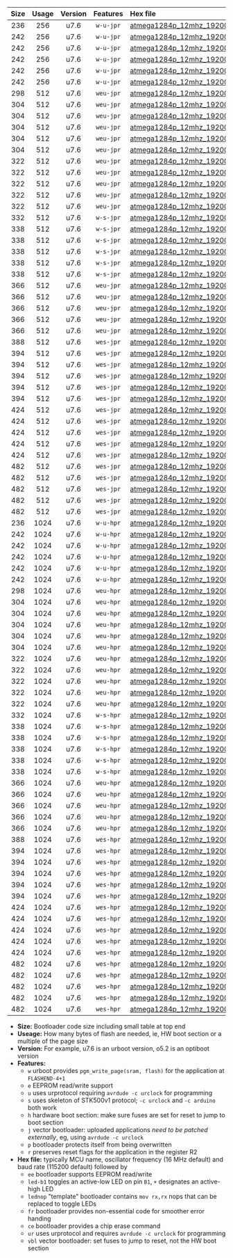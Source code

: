 |Size|Usage|Version|Features|Hex file|
|:-:|:-:|:-:|:-:|:--|
|236|256|u7.6|`w-u-jpr`|[atmega1284p_12mhz_19200bps_ur_vbl.hex](https://raw.githubusercontent.com/stefanrueger/urboot/main//atmega1284p_12mhz_19200bps_ur_vbl.hex)|
|242|256|u7.6|`w-u-jpr`|[atmega1284p_12mhz_19200bps_led+b5_ur_vbl.hex](https://raw.githubusercontent.com/stefanrueger/urboot/main//atmega1284p_12mhz_19200bps_led+b5_ur_vbl.hex)|
|242|256|u7.6|`w-u-jpr`|[atmega1284p_12mhz_19200bps_led+b7_ur_vbl.hex](https://raw.githubusercontent.com/stefanrueger/urboot/main//atmega1284p_12mhz_19200bps_led+b7_ur_vbl.hex)|
|242|256|u7.6|`w-u-jpr`|[atmega1284p_12mhz_19200bps_led+c7_ur_vbl.hex](https://raw.githubusercontent.com/stefanrueger/urboot/main//atmega1284p_12mhz_19200bps_led+c7_ur_vbl.hex)|
|242|256|u7.6|`w-u-jpr`|[atmega1284p_12mhz_19200bps_led+d7_ur_vbl.hex](https://raw.githubusercontent.com/stefanrueger/urboot/main//atmega1284p_12mhz_19200bps_led+d7_ur_vbl.hex)|
|242|256|u7.6|`w-u-jpr`|[atmega1284p_12mhz_19200bps_lednop_ur_vbl.hex](https://raw.githubusercontent.com/stefanrueger/urboot/main//atmega1284p_12mhz_19200bps_lednop_ur_vbl.hex)|
|298|512|u7.6|`weu-jpr`|[atmega1284p_12mhz_19200bps_ee_ur_vbl.hex](https://raw.githubusercontent.com/stefanrueger/urboot/main//atmega1284p_12mhz_19200bps_ee_ur_vbl.hex)|
|304|512|u7.6|`weu-jpr`|[atmega1284p_12mhz_19200bps_ee_led+b5_ur_vbl.hex](https://raw.githubusercontent.com/stefanrueger/urboot/main//atmega1284p_12mhz_19200bps_ee_led+b5_ur_vbl.hex)|
|304|512|u7.6|`weu-jpr`|[atmega1284p_12mhz_19200bps_ee_led+b7_ur_vbl.hex](https://raw.githubusercontent.com/stefanrueger/urboot/main//atmega1284p_12mhz_19200bps_ee_led+b7_ur_vbl.hex)|
|304|512|u7.6|`weu-jpr`|[atmega1284p_12mhz_19200bps_ee_led+c7_ur_vbl.hex](https://raw.githubusercontent.com/stefanrueger/urboot/main//atmega1284p_12mhz_19200bps_ee_led+c7_ur_vbl.hex)|
|304|512|u7.6|`weu-jpr`|[atmega1284p_12mhz_19200bps_ee_led+d7_ur_vbl.hex](https://raw.githubusercontent.com/stefanrueger/urboot/main//atmega1284p_12mhz_19200bps_ee_led+d7_ur_vbl.hex)|
|304|512|u7.6|`weu-jpr`|[atmega1284p_12mhz_19200bps_ee_lednop_ur_vbl.hex](https://raw.githubusercontent.com/stefanrueger/urboot/main//atmega1284p_12mhz_19200bps_ee_lednop_ur_vbl.hex)|
|322|512|u7.6|`weu-jpr`|[atmega1284p_12mhz_19200bps_ee_led+b5_fr_ur_vbl.hex](https://raw.githubusercontent.com/stefanrueger/urboot/main//atmega1284p_12mhz_19200bps_ee_led+b5_fr_ur_vbl.hex)|
|322|512|u7.6|`weu-jpr`|[atmega1284p_12mhz_19200bps_ee_led+b7_fr_ur_vbl.hex](https://raw.githubusercontent.com/stefanrueger/urboot/main//atmega1284p_12mhz_19200bps_ee_led+b7_fr_ur_vbl.hex)|
|322|512|u7.6|`weu-jpr`|[atmega1284p_12mhz_19200bps_ee_led+c7_fr_ur_vbl.hex](https://raw.githubusercontent.com/stefanrueger/urboot/main//atmega1284p_12mhz_19200bps_ee_led+c7_fr_ur_vbl.hex)|
|322|512|u7.6|`weu-jpr`|[atmega1284p_12mhz_19200bps_ee_led+d7_fr_ur_vbl.hex](https://raw.githubusercontent.com/stefanrueger/urboot/main//atmega1284p_12mhz_19200bps_ee_led+d7_fr_ur_vbl.hex)|
|322|512|u7.6|`weu-jpr`|[atmega1284p_12mhz_19200bps_ee_lednop_fr_ur_vbl.hex](https://raw.githubusercontent.com/stefanrueger/urboot/main//atmega1284p_12mhz_19200bps_ee_lednop_fr_ur_vbl.hex)|
|332|512|u7.6|`w-s-jpr`|[atmega1284p_12mhz_19200bps_vbl.hex](https://raw.githubusercontent.com/stefanrueger/urboot/main//atmega1284p_12mhz_19200bps_vbl.hex)|
|338|512|u7.6|`w-s-jpr`|[atmega1284p_12mhz_19200bps_led+b5_vbl.hex](https://raw.githubusercontent.com/stefanrueger/urboot/main//atmega1284p_12mhz_19200bps_led+b5_vbl.hex)|
|338|512|u7.6|`w-s-jpr`|[atmega1284p_12mhz_19200bps_led+b7_vbl.hex](https://raw.githubusercontent.com/stefanrueger/urboot/main//atmega1284p_12mhz_19200bps_led+b7_vbl.hex)|
|338|512|u7.6|`w-s-jpr`|[atmega1284p_12mhz_19200bps_led+c7_vbl.hex](https://raw.githubusercontent.com/stefanrueger/urboot/main//atmega1284p_12mhz_19200bps_led+c7_vbl.hex)|
|338|512|u7.6|`w-s-jpr`|[atmega1284p_12mhz_19200bps_led+d7_vbl.hex](https://raw.githubusercontent.com/stefanrueger/urboot/main//atmega1284p_12mhz_19200bps_led+d7_vbl.hex)|
|338|512|u7.6|`w-s-jpr`|[atmega1284p_12mhz_19200bps_lednop_vbl.hex](https://raw.githubusercontent.com/stefanrueger/urboot/main//atmega1284p_12mhz_19200bps_lednop_vbl.hex)|
|366|512|u7.6|`weu-jpr`|[atmega1284p_12mhz_19200bps_ee_led+b5_fr_ce_ur_vbl.hex](https://raw.githubusercontent.com/stefanrueger/urboot/main//atmega1284p_12mhz_19200bps_ee_led+b5_fr_ce_ur_vbl.hex)|
|366|512|u7.6|`weu-jpr`|[atmega1284p_12mhz_19200bps_ee_led+b7_fr_ce_ur_vbl.hex](https://raw.githubusercontent.com/stefanrueger/urboot/main//atmega1284p_12mhz_19200bps_ee_led+b7_fr_ce_ur_vbl.hex)|
|366|512|u7.6|`weu-jpr`|[atmega1284p_12mhz_19200bps_ee_led+c7_fr_ce_ur_vbl.hex](https://raw.githubusercontent.com/stefanrueger/urboot/main//atmega1284p_12mhz_19200bps_ee_led+c7_fr_ce_ur_vbl.hex)|
|366|512|u7.6|`weu-jpr`|[atmega1284p_12mhz_19200bps_ee_led+d7_fr_ce_ur_vbl.hex](https://raw.githubusercontent.com/stefanrueger/urboot/main//atmega1284p_12mhz_19200bps_ee_led+d7_fr_ce_ur_vbl.hex)|
|366|512|u7.6|`weu-jpr`|[atmega1284p_12mhz_19200bps_ee_lednop_fr_ce_ur_vbl.hex](https://raw.githubusercontent.com/stefanrueger/urboot/main//atmega1284p_12mhz_19200bps_ee_lednop_fr_ce_ur_vbl.hex)|
|388|512|u7.6|`wes-jpr`|[atmega1284p_12mhz_19200bps_ee_vbl.hex](https://raw.githubusercontent.com/stefanrueger/urboot/main//atmega1284p_12mhz_19200bps_ee_vbl.hex)|
|394|512|u7.6|`wes-jpr`|[atmega1284p_12mhz_19200bps_ee_led+b5_vbl.hex](https://raw.githubusercontent.com/stefanrueger/urboot/main//atmega1284p_12mhz_19200bps_ee_led+b5_vbl.hex)|
|394|512|u7.6|`wes-jpr`|[atmega1284p_12mhz_19200bps_ee_led+b7_vbl.hex](https://raw.githubusercontent.com/stefanrueger/urboot/main//atmega1284p_12mhz_19200bps_ee_led+b7_vbl.hex)|
|394|512|u7.6|`wes-jpr`|[atmega1284p_12mhz_19200bps_ee_led+c7_vbl.hex](https://raw.githubusercontent.com/stefanrueger/urboot/main//atmega1284p_12mhz_19200bps_ee_led+c7_vbl.hex)|
|394|512|u7.6|`wes-jpr`|[atmega1284p_12mhz_19200bps_ee_led+d7_vbl.hex](https://raw.githubusercontent.com/stefanrueger/urboot/main//atmega1284p_12mhz_19200bps_ee_led+d7_vbl.hex)|
|394|512|u7.6|`wes-jpr`|[atmega1284p_12mhz_19200bps_ee_lednop_vbl.hex](https://raw.githubusercontent.com/stefanrueger/urboot/main//atmega1284p_12mhz_19200bps_ee_lednop_vbl.hex)|
|424|512|u7.6|`wes-jpr`|[atmega1284p_12mhz_19200bps_ee_led+b5_fr_vbl.hex](https://raw.githubusercontent.com/stefanrueger/urboot/main//atmega1284p_12mhz_19200bps_ee_led+b5_fr_vbl.hex)|
|424|512|u7.6|`wes-jpr`|[atmega1284p_12mhz_19200bps_ee_led+b7_fr_vbl.hex](https://raw.githubusercontent.com/stefanrueger/urboot/main//atmega1284p_12mhz_19200bps_ee_led+b7_fr_vbl.hex)|
|424|512|u7.6|`wes-jpr`|[atmega1284p_12mhz_19200bps_ee_led+c7_fr_vbl.hex](https://raw.githubusercontent.com/stefanrueger/urboot/main//atmega1284p_12mhz_19200bps_ee_led+c7_fr_vbl.hex)|
|424|512|u7.6|`wes-jpr`|[atmega1284p_12mhz_19200bps_ee_led+d7_fr_vbl.hex](https://raw.githubusercontent.com/stefanrueger/urboot/main//atmega1284p_12mhz_19200bps_ee_led+d7_fr_vbl.hex)|
|424|512|u7.6|`wes-jpr`|[atmega1284p_12mhz_19200bps_ee_lednop_fr_vbl.hex](https://raw.githubusercontent.com/stefanrueger/urboot/main//atmega1284p_12mhz_19200bps_ee_lednop_fr_vbl.hex)|
|482|512|u7.6|`wes-jpr`|[atmega1284p_12mhz_19200bps_ee_led+b5_fr_ce_vbl.hex](https://raw.githubusercontent.com/stefanrueger/urboot/main//atmega1284p_12mhz_19200bps_ee_led+b5_fr_ce_vbl.hex)|
|482|512|u7.6|`wes-jpr`|[atmega1284p_12mhz_19200bps_ee_led+b7_fr_ce_vbl.hex](https://raw.githubusercontent.com/stefanrueger/urboot/main//atmega1284p_12mhz_19200bps_ee_led+b7_fr_ce_vbl.hex)|
|482|512|u7.6|`wes-jpr`|[atmega1284p_12mhz_19200bps_ee_led+c7_fr_ce_vbl.hex](https://raw.githubusercontent.com/stefanrueger/urboot/main//atmega1284p_12mhz_19200bps_ee_led+c7_fr_ce_vbl.hex)|
|482|512|u7.6|`wes-jpr`|[atmega1284p_12mhz_19200bps_ee_led+d7_fr_ce_vbl.hex](https://raw.githubusercontent.com/stefanrueger/urboot/main//atmega1284p_12mhz_19200bps_ee_led+d7_fr_ce_vbl.hex)|
|482|512|u7.6|`wes-jpr`|[atmega1284p_12mhz_19200bps_ee_lednop_fr_ce_vbl.hex](https://raw.githubusercontent.com/stefanrueger/urboot/main//atmega1284p_12mhz_19200bps_ee_lednop_fr_ce_vbl.hex)|
|236|1024|u7.6|`w-u-hpr`|[atmega1284p_12mhz_19200bps_ur.hex](https://raw.githubusercontent.com/stefanrueger/urboot/main//atmega1284p_12mhz_19200bps_ur.hex)|
|242|1024|u7.6|`w-u-hpr`|[atmega1284p_12mhz_19200bps_led+b5_ur.hex](https://raw.githubusercontent.com/stefanrueger/urboot/main//atmega1284p_12mhz_19200bps_led+b5_ur.hex)|
|242|1024|u7.6|`w-u-hpr`|[atmega1284p_12mhz_19200bps_led+b7_ur.hex](https://raw.githubusercontent.com/stefanrueger/urboot/main//atmega1284p_12mhz_19200bps_led+b7_ur.hex)|
|242|1024|u7.6|`w-u-hpr`|[atmega1284p_12mhz_19200bps_led+c7_ur.hex](https://raw.githubusercontent.com/stefanrueger/urboot/main//atmega1284p_12mhz_19200bps_led+c7_ur.hex)|
|242|1024|u7.6|`w-u-hpr`|[atmega1284p_12mhz_19200bps_led+d7_ur.hex](https://raw.githubusercontent.com/stefanrueger/urboot/main//atmega1284p_12mhz_19200bps_led+d7_ur.hex)|
|242|1024|u7.6|`w-u-hpr`|[atmega1284p_12mhz_19200bps_lednop_ur.hex](https://raw.githubusercontent.com/stefanrueger/urboot/main//atmega1284p_12mhz_19200bps_lednop_ur.hex)|
|298|1024|u7.6|`weu-hpr`|[atmega1284p_12mhz_19200bps_ee_ur.hex](https://raw.githubusercontent.com/stefanrueger/urboot/main//atmega1284p_12mhz_19200bps_ee_ur.hex)|
|304|1024|u7.6|`weu-hpr`|[atmega1284p_12mhz_19200bps_ee_led+b5_ur.hex](https://raw.githubusercontent.com/stefanrueger/urboot/main//atmega1284p_12mhz_19200bps_ee_led+b5_ur.hex)|
|304|1024|u7.6|`weu-hpr`|[atmega1284p_12mhz_19200bps_ee_led+b7_ur.hex](https://raw.githubusercontent.com/stefanrueger/urboot/main//atmega1284p_12mhz_19200bps_ee_led+b7_ur.hex)|
|304|1024|u7.6|`weu-hpr`|[atmega1284p_12mhz_19200bps_ee_led+c7_ur.hex](https://raw.githubusercontent.com/stefanrueger/urboot/main//atmega1284p_12mhz_19200bps_ee_led+c7_ur.hex)|
|304|1024|u7.6|`weu-hpr`|[atmega1284p_12mhz_19200bps_ee_led+d7_ur.hex](https://raw.githubusercontent.com/stefanrueger/urboot/main//atmega1284p_12mhz_19200bps_ee_led+d7_ur.hex)|
|304|1024|u7.6|`weu-hpr`|[atmega1284p_12mhz_19200bps_ee_lednop_ur.hex](https://raw.githubusercontent.com/stefanrueger/urboot/main//atmega1284p_12mhz_19200bps_ee_lednop_ur.hex)|
|322|1024|u7.6|`weu-hpr`|[atmega1284p_12mhz_19200bps_ee_led+b5_fr_ur.hex](https://raw.githubusercontent.com/stefanrueger/urboot/main//atmega1284p_12mhz_19200bps_ee_led+b5_fr_ur.hex)|
|322|1024|u7.6|`weu-hpr`|[atmega1284p_12mhz_19200bps_ee_led+b7_fr_ur.hex](https://raw.githubusercontent.com/stefanrueger/urboot/main//atmega1284p_12mhz_19200bps_ee_led+b7_fr_ur.hex)|
|322|1024|u7.6|`weu-hpr`|[atmega1284p_12mhz_19200bps_ee_led+c7_fr_ur.hex](https://raw.githubusercontent.com/stefanrueger/urboot/main//atmega1284p_12mhz_19200bps_ee_led+c7_fr_ur.hex)|
|322|1024|u7.6|`weu-hpr`|[atmega1284p_12mhz_19200bps_ee_led+d7_fr_ur.hex](https://raw.githubusercontent.com/stefanrueger/urboot/main//atmega1284p_12mhz_19200bps_ee_led+d7_fr_ur.hex)|
|322|1024|u7.6|`weu-hpr`|[atmega1284p_12mhz_19200bps_ee_lednop_fr_ur.hex](https://raw.githubusercontent.com/stefanrueger/urboot/main//atmega1284p_12mhz_19200bps_ee_lednop_fr_ur.hex)|
|332|1024|u7.6|`w-s-hpr`|[atmega1284p_12mhz_19200bps.hex](https://raw.githubusercontent.com/stefanrueger/urboot/main//atmega1284p_12mhz_19200bps.hex)|
|338|1024|u7.6|`w-s-hpr`|[atmega1284p_12mhz_19200bps_led+b5.hex](https://raw.githubusercontent.com/stefanrueger/urboot/main//atmega1284p_12mhz_19200bps_led+b5.hex)|
|338|1024|u7.6|`w-s-hpr`|[atmega1284p_12mhz_19200bps_led+b7.hex](https://raw.githubusercontent.com/stefanrueger/urboot/main//atmega1284p_12mhz_19200bps_led+b7.hex)|
|338|1024|u7.6|`w-s-hpr`|[atmega1284p_12mhz_19200bps_led+c7.hex](https://raw.githubusercontent.com/stefanrueger/urboot/main//atmega1284p_12mhz_19200bps_led+c7.hex)|
|338|1024|u7.6|`w-s-hpr`|[atmega1284p_12mhz_19200bps_led+d7.hex](https://raw.githubusercontent.com/stefanrueger/urboot/main//atmega1284p_12mhz_19200bps_led+d7.hex)|
|338|1024|u7.6|`w-s-hpr`|[atmega1284p_12mhz_19200bps_lednop.hex](https://raw.githubusercontent.com/stefanrueger/urboot/main//atmega1284p_12mhz_19200bps_lednop.hex)|
|366|1024|u7.6|`weu-hpr`|[atmega1284p_12mhz_19200bps_ee_led+b5_fr_ce_ur.hex](https://raw.githubusercontent.com/stefanrueger/urboot/main//atmega1284p_12mhz_19200bps_ee_led+b5_fr_ce_ur.hex)|
|366|1024|u7.6|`weu-hpr`|[atmega1284p_12mhz_19200bps_ee_led+b7_fr_ce_ur.hex](https://raw.githubusercontent.com/stefanrueger/urboot/main//atmega1284p_12mhz_19200bps_ee_led+b7_fr_ce_ur.hex)|
|366|1024|u7.6|`weu-hpr`|[atmega1284p_12mhz_19200bps_ee_led+c7_fr_ce_ur.hex](https://raw.githubusercontent.com/stefanrueger/urboot/main//atmega1284p_12mhz_19200bps_ee_led+c7_fr_ce_ur.hex)|
|366|1024|u7.6|`weu-hpr`|[atmega1284p_12mhz_19200bps_ee_led+d7_fr_ce_ur.hex](https://raw.githubusercontent.com/stefanrueger/urboot/main//atmega1284p_12mhz_19200bps_ee_led+d7_fr_ce_ur.hex)|
|366|1024|u7.6|`weu-hpr`|[atmega1284p_12mhz_19200bps_ee_lednop_fr_ce_ur.hex](https://raw.githubusercontent.com/stefanrueger/urboot/main//atmega1284p_12mhz_19200bps_ee_lednop_fr_ce_ur.hex)|
|388|1024|u7.6|`wes-hpr`|[atmega1284p_12mhz_19200bps_ee.hex](https://raw.githubusercontent.com/stefanrueger/urboot/main//atmega1284p_12mhz_19200bps_ee.hex)|
|394|1024|u7.6|`wes-hpr`|[atmega1284p_12mhz_19200bps_ee_led+b5.hex](https://raw.githubusercontent.com/stefanrueger/urboot/main//atmega1284p_12mhz_19200bps_ee_led+b5.hex)|
|394|1024|u7.6|`wes-hpr`|[atmega1284p_12mhz_19200bps_ee_led+b7.hex](https://raw.githubusercontent.com/stefanrueger/urboot/main//atmega1284p_12mhz_19200bps_ee_led+b7.hex)|
|394|1024|u7.6|`wes-hpr`|[atmega1284p_12mhz_19200bps_ee_led+c7.hex](https://raw.githubusercontent.com/stefanrueger/urboot/main//atmega1284p_12mhz_19200bps_ee_led+c7.hex)|
|394|1024|u7.6|`wes-hpr`|[atmega1284p_12mhz_19200bps_ee_led+d7.hex](https://raw.githubusercontent.com/stefanrueger/urboot/main//atmega1284p_12mhz_19200bps_ee_led+d7.hex)|
|394|1024|u7.6|`wes-hpr`|[atmega1284p_12mhz_19200bps_ee_lednop.hex](https://raw.githubusercontent.com/stefanrueger/urboot/main//atmega1284p_12mhz_19200bps_ee_lednop.hex)|
|424|1024|u7.6|`wes-hpr`|[atmega1284p_12mhz_19200bps_ee_led+b5_fr.hex](https://raw.githubusercontent.com/stefanrueger/urboot/main//atmega1284p_12mhz_19200bps_ee_led+b5_fr.hex)|
|424|1024|u7.6|`wes-hpr`|[atmega1284p_12mhz_19200bps_ee_led+b7_fr.hex](https://raw.githubusercontent.com/stefanrueger/urboot/main//atmega1284p_12mhz_19200bps_ee_led+b7_fr.hex)|
|424|1024|u7.6|`wes-hpr`|[atmega1284p_12mhz_19200bps_ee_led+c7_fr.hex](https://raw.githubusercontent.com/stefanrueger/urboot/main//atmega1284p_12mhz_19200bps_ee_led+c7_fr.hex)|
|424|1024|u7.6|`wes-hpr`|[atmega1284p_12mhz_19200bps_ee_led+d7_fr.hex](https://raw.githubusercontent.com/stefanrueger/urboot/main//atmega1284p_12mhz_19200bps_ee_led+d7_fr.hex)|
|424|1024|u7.6|`wes-hpr`|[atmega1284p_12mhz_19200bps_ee_lednop_fr.hex](https://raw.githubusercontent.com/stefanrueger/urboot/main//atmega1284p_12mhz_19200bps_ee_lednop_fr.hex)|
|482|1024|u7.6|`wes-hpr`|[atmega1284p_12mhz_19200bps_ee_led+b5_fr_ce.hex](https://raw.githubusercontent.com/stefanrueger/urboot/main//atmega1284p_12mhz_19200bps_ee_led+b5_fr_ce.hex)|
|482|1024|u7.6|`wes-hpr`|[atmega1284p_12mhz_19200bps_ee_led+b7_fr_ce.hex](https://raw.githubusercontent.com/stefanrueger/urboot/main//atmega1284p_12mhz_19200bps_ee_led+b7_fr_ce.hex)|
|482|1024|u7.6|`wes-hpr`|[atmega1284p_12mhz_19200bps_ee_led+c7_fr_ce.hex](https://raw.githubusercontent.com/stefanrueger/urboot/main//atmega1284p_12mhz_19200bps_ee_led+c7_fr_ce.hex)|
|482|1024|u7.6|`wes-hpr`|[atmega1284p_12mhz_19200bps_ee_led+d7_fr_ce.hex](https://raw.githubusercontent.com/stefanrueger/urboot/main//atmega1284p_12mhz_19200bps_ee_led+d7_fr_ce.hex)|
|482|1024|u7.6|`wes-hpr`|[atmega1284p_12mhz_19200bps_ee_lednop_fr_ce.hex](https://raw.githubusercontent.com/stefanrueger/urboot/main//atmega1284p_12mhz_19200bps_ee_lednop_fr_ce.hex)|

- **Size:** Bootloader code size including small table at top end
- **Useage:** How many bytes of flash are needed, ie, HW boot section or a multiple of the page size
- **Version:** For example, u7.6 is an urboot version, o5.2 is an optiboot version
- **Features:**
  + `w` urboot provides `pgm_write_page(sram, flash)` for the application at `FLASHEND-4+1`
  + `e` EEPROM read/write support
  + `u` uses urprotocol requiring `avrdude -c urclock` for programming
  + `s` uses skeleton of STK500v1 protocol; `-c urclock` and `-c arduino` both work
  + `h` hardware boot section: make sure fuses are set for reset to jump to boot section
  + `j` vector bootloader: uploaded applications *need to be patched externally*, eg, using `avrdude -c urclock`
  + `p` bootloader protects itself from being overwritten
  + `r` preserves reset flags for the application in the register R2
- **Hex file:** typically MCU name, oscillator frequency (16 MHz default) and baud rate (115200 default) followed by
  + `ee` bootloader supports EEPROM read/write
  + `led-b1` toggles an active-low LED on pin `B1`, `+` designates an active-high LED
  + `lednop` "template" bootloader contains `mov rx,rx` nops that can be replaced to toggle LEDs
  + `fr` bootloader provides non-essential code for smoother error handing
  + `ce` bootloader provides a chip erase command
  + `ur` uses urprotocol and requires `avrdude -c urclock` for programming
  + `vbl` vector bootloader: set fuses to jump to reset, not the HW boot section
